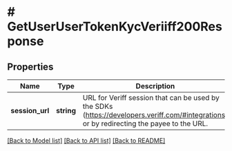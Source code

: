 # # GetUserUserTokenKycVeriiff200Response

## Properties

Name | Type | Description | Notes
------------ | ------------- | ------------- | -------------
**session_url** | **string** | URL for Veriff session that can be used by the SDKs (https://developers.veriff.com/#integrations) or by redirecting the payee to the URL. |

[[Back to Model list]](../../README.md#models) [[Back to API list]](../../README.md#endpoints) [[Back to README]](../../README.md)
